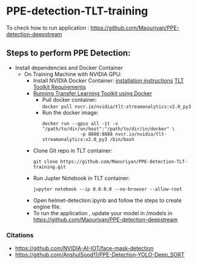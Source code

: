 # PPE-detection-TLT-training

To check how to run application : https://github.com/Maouriyan/PPE-detection-deepstream

## Steps to perform PPE Detection:

- Install dependencies and Docker Container <br/>
  - On Training Machine with NVIDIA GPU:
      - Install NVIDIA Docker Container: [installation instructions](https://developer.nvidia.com/blog/gpu-containers-runtime/) [TLT Toolkit Requirements](https://docs.nvidia.com/metropolis/TLT/tlt-getting-started-guide/index.html#requirements) <br/>
      - [Running Transfer Learning Toolkit using Docker](https://ngc.nvidia.com/catalog/containers/nvidia:tlt-streamanalytics)
          - Pull docker container:<br/>
              ```docker pull nvcr.io/nvidia/tlt-streamanalytics:v2.0_py3```
          - Run the docker image:
              ```
              docker run --gpus all -it -v "/path/to/dir/on/host":"/path/to/dir/in/docker" \
                            -p 8888:8888 nvcr.io/nvidia/tlt-streamanalytics:v2.0_py3 /bin/bash
              ```
      - Clone Git repo in TLT container:
          ```
          git clone https://github.com/Maouriyan/PPE-detection-TLT-training.git
          ```
       - Run Jupter Notebook in TLT container:
          ```
          jupyter notebook --ip 0.0.0.0 --no-browser --allow-root
          ```
       - Open helmet-detection.ipynb and follow the steps to create engine file.
       - To run the application , update your model in /models in https://github.com/Maouriyan/PPE-detection-deepstream


### Citations 

- https://github.com/NVIDIA-AI-IOT/face-mask-detection
- https://github.com/AnshulSood11/PPE-Detection-YOLO-Deep_SORT

          
          
